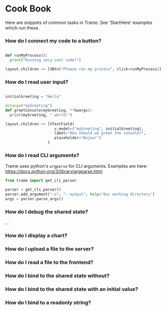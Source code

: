 # Cook Book

Here are snippets of common tasks in Trame. See 'StartHere' examples which run these.

### How do I connect my code to a button?
```python

def runMyProcess():
  print("Running very cool code!")

layout.children += [VBtn("Please run my process", click=runMyProcess)]

```
### How do I read user input?
```python

initialGreeting = "Hello"

@change("myGreeting")
def greetConsole(myGreeting, **kwargs):
  print(myGreeting, " world!")

layout.children += [VTextField(
                      v_model=("myGreeting", initialGreeting),
                      label="How should we greet the console?",
                      placeholder="Bojour")
                   ]
```
### How do I read CLI arguments?
Trame uses python's `argparse` for CLI arguments. Examples are here: https://docs.python.org/3/library/argparse.html
```python
from trame import get_cli_parser

parser = get_cli_parser()
parser.add_argument("-o", "--output", help="Our working directory")
args = parser.parse_args()
```

### How do I debug the shared state?
...

### How do I display a chart?

### How do I upload a file to the server?

### How do I read a file to the frontend?


### How do I bind to the shared state without?
### How do I bind to the shared state with an initial value?
### How do I bind to a readonly string?
